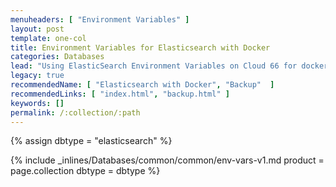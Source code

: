```yaml
---
menuheaders: [ "Environment Variables" ]
layout: post
template: one-col
title: Environment Variables for Elasticsearch with Docker
categories: Databases
lead: "Using ElasticSearch Environment Variables on Cloud 66 for docker stacks"
legacy: true
recommendedName: [ "Elasticsearch with Docker", "Backup"  ]
recommendedLinks: [ "index.html", "backup.html" ]
keywords: []
permalink: /:collection/:path
---
```


{% assign dbtype = "elasticsearch" %}

<a href="#environment-variables"></a>{% include _inlines/Databases/common/common/env-vars-v1.md  product = page.collection dbtype = dbtype %} 
